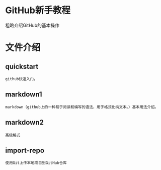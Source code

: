 # GitHub新手教程
  粗略介绍GitHub的基本操作
# 文件介绍
  ## quickstart
    github快速入门。
  ## markdown1
    markdown（github上的一种易于阅读和编写的语法，用于格式化纯文本。）基本用法介绍。
  ## markdown2
    高级格式
  ## import-repo
    使用Git上传本地项目到GitHub仓库
